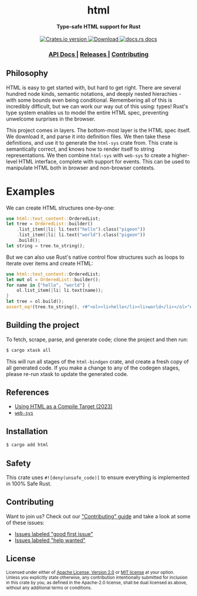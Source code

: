 <h1 align="center">html</h1>
<div align="center">
  <strong>
    Type-safe HTML support for Rust
  </strong>
</div>

<br />

<div align="center">
  <!-- Crates version -->
  <a href="https://crates.io/crates/html">
    <img src="https://img.shields.io/crates/v/html.svg?style=flat-square"
    alt="Crates.io version" />
  </a>
  <!-- Downloads -->
  <a href="https://crates.io/crates/html">
    <img src="https://img.shields.io/crates/d/html.svg?style=flat-square"
      alt="Download" />
  </a>
  <!-- docs.rs docs -->
  <a href="https://docs.rs/html">
    <img src="https://img.shields.io/badge/docs-latest-blue.svg?style=flat-square"
      alt="docs.rs docs" />
  </a>
</div>

<div align="center">
  <h3>
    <a href="https://docs.rs/html">
      API Docs
    </a>
    <span> | </span>
    <a href="https://github.com/yoshuawuyts/html/releases">
      Releases
    </a>
    <span> | </span>
    <a href="https://github.com/yoshuawuyts/html/blob/master.github/CONTRIBUTING.md">
      Contributing
    </a>
  </h3>
</div>


## Philosophy

HTML is easy to get started with, but hard to get right. There are several
hundred node kinds, semantic notations, and deeply nested hierachies - with some
bounds even being conditional. Remembering all of this is incredibly difficult, but
we can work our way out of this using: types! Rust's type system enables us to model
the entire HTML spec, preventing unwelcome surprises in the browser.

This project comes in layers. The bottom-most layer is the HTML spec itself. We
download it, and parse it into definition files. We then take these definitions,
and use it to generate the `html-sys` crate from. This crate is semantically
correct, and knows how to render itself to string representations. We then
combine `html-sys` with `web-sys` to create a higher-level HTML interface,
complete with support for events. This can be used to manipulate HTML both
in browser and non-browser contexts.

# Examples
We can create HTML structures one-by-one:

```rust
use html::text_content::OrderedList;
let tree = OrderedList::builder()
    .list_item(|li| li.text("hello").class("pigeon"))
    .list_item(|li| li.text("world").class("pigeon"))
    .build();
let string = tree.to_string();
```

But we can also use Rust's native control flow structures such as loops to
iterate over items and create HTML:

```rust
use html::text_content::OrderedList;
let mut ol = OrderedList::builder();
for name in ["hello", "world"] {
    ol.list_item(|li| li.text(name));
}
let tree = ol.build();
assert_eq!(tree.to_string(), r#"<ol><li>hello</li><li>world</li></ol>"#);
```

## Building the project

To fetch, scrape, parse, and generate code; clone the project and then run:

```bash
$ cargo xtask all
```

This will run all stages of the `html-bindgen` crate, and create a fresh copy of
all generated code. If you make a change to any of the codegen stages, please
re-run xtask to update the generated code.

## References

- [Using HTML as a Compile Target (2023)](https://blog.yoshuawuyts.com/compiled-html/)
- [`web-sys`](https://docs.rs/web-sys/latest/web_sys/)

## Installation
```sh
$ cargo add html
```

## Safety
This crate uses ``#![deny(unsafe_code)]`` to ensure everything is implemented in
100% Safe Rust.

## Contributing
Want to join us? Check out our ["Contributing" guide][contributing] and take a
look at some of these issues:

- [Issues labeled "good first issue"][good-first-issue]
- [Issues labeled "help wanted"][help-wanted]

[contributing]: https://github.com/yoshuawuyts/html/blob/master.github/CONTRIBUTING.md
[good-first-issue]: https://github.com/yoshuawuyts/html/labels/good%20first%20issue
[help-wanted]: https://github.com/yoshuawuyts/html/labels/help%20wanted

## License

<sup>
Licensed under either of <a href="LICENSE-APACHE">Apache License, Version
2.0</a> or <a href="LICENSE-MIT">MIT license</a> at your option.
</sup>

<br/>

<sub>
Unless you explicitly state otherwise, any contribution intentionally submitted
for inclusion in this crate by you, as defined in the Apache-2.0 license, shall
be dual licensed as above, without any additional terms or conditions.
</sub>
